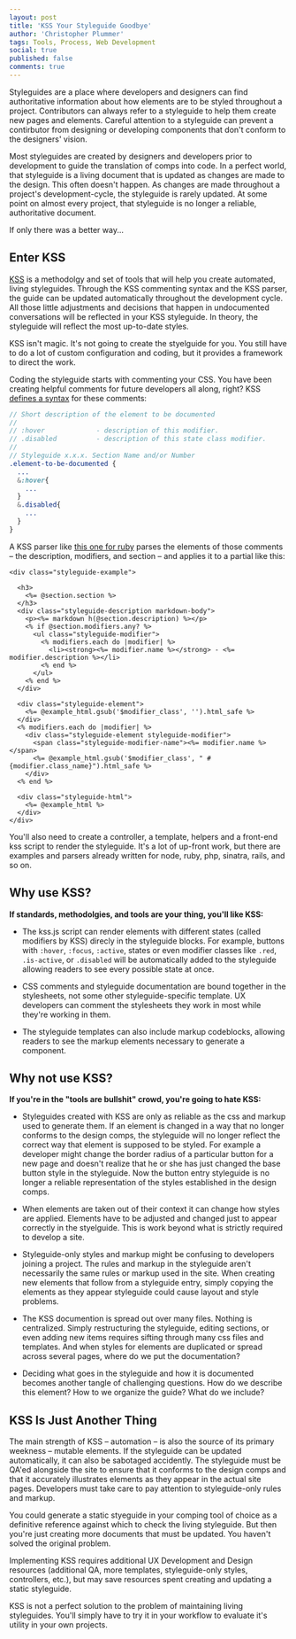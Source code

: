 ```yaml
---
layout: post
title: 'KSS Your Styleguide Goodbye'
author: 'Christopher Plummer'
tags: Tools, Process, Web Development
social: true
published: false
comments: true
---
```

Styleguides are a place where developers and designers can find authoritative information about how elements are to be styled throughout a project. Contributors can always refer to a styleguide to help them create new pages and elements. Careful attention to a styleguide can prevent a contirbutor from designing or developing components that don't conform to the designers' vision.

Most styleguides are created by designers and developers prior to development to guide the translation of comps into code. In a perfect world, that styleguide is a living document that is updated as changes are made to the design. This often doesn't happen. As changes are made throughout a project's development-cycle, the styleguide is rarely updated. At some point on almost every project, that styleguide is no longer a reliable, authoritative document.

If only there was a better way...

## Enter KSS

[KSS](http://warpspire.com/kss/) is a methodolgy and set of tools that will help you create automated, living styleguides. Through the KSS commenting syntax and the KSS parser, the guide can be updated automatically throughout the development cycle. All those little adjustments and decisions that happen in undocumented conversations will be reflected in your KSS styleguide. In theory, the styleguide will reflect the most up-to-date styles.

KSS isn't magic. It's not going to create the styelguide for you. You still have to do a lot of custom configuration and coding, but it provides a framework to direct the work.

Coding the styleguide starts with commenting your CSS. You have been creating helpful comments for future developers all along, right? KSS [defines a syntax](http://warpspire.com/kss/syntax/) for these comments:

```sass
// Short description of the element to be documented
//
// :hover             - description of this modifier.
// .disabled          - description of this state class modifier.
//
// Styleguide x.x.x. Section Name and/or Number
.element-to-be-documented {
  ...
  &:hover{
    ...
  }
  &.disabled{
    ...
  }
}
```

A KSS parser like [this one for ruby](https://github.com/kneath/kss) parses the elements of those comments – the description, modifiers, and section – and applies it to a partial like this:

```erb
<div class="styleguide-example">

  <h3>
    <%= @section.section %>
  </h3>
  <div class="styleguide-description markdown-body">
    <p><%= markdown h(@section.description) %></p>
    <% if @section.modifiers.any? %>
      <ul class="styleguide-modifier">
        <% modifiers.each do |modifier| %>
          <li><strong><%= modifier.name %></strong> - <%= modifier.description %></li>
        <% end %>
      </ul>
    <% end %>
  </div>

  <div class="styleguide-element">
    <%= @example_html.gsub('$modifier_class', '').html_safe %>
  </div>
  <% modifiers.each do |modifier| %>
    <div class="styleguide-element styleguide-modifier">
      <span class="styleguide-modifier-name"><%= modifier.name %></span>
      <%= @example_html.gsub('$modifier_class', " #{modifier.class_name}").html_safe %>
    </div>
  <% end %>

  <div class="styleguide-html">
    <%= @example_html %>
  </div>
</div>
```

You'll also need to create a controller, a template, helpers and a front-end kss script to render the styleguide. It's a lot of up-front work, but there are examples and parsers already written for node, ruby, php, sinatra, rails, and so on.

## Why use KSS?

**If standards, methodolgies, and tools are your thing, you'll like KSS:**

- The kss.js script can render elements with different states (called modifiers by KSS) direcly in the styleguide blocks. For example, buttons with `:hover`, `:focus`, `:active`, states or even modifier classes like `.red`, `.is-active`, or `.disabled` will be automatically added to the styleguide allowing readers to see every possible state at once.

- CSS comments and styleguide documentation are bound together in the stylesheets, not some other styleguide-specific template. UX developers can comment the stylesheets they work in most while they're working in them.

- The styleguide templates can also include markup codeblocks, allowing readers to see the markup elements necessary to generate a component.

## Why not use KSS?

**If you're in the "tools are bullshit" crowd, you're going to hate KSS:**

- Styleguides created with KSS are only as reliable as the css and markup used to generate them. If an element is changed in a way that no longer conforms to the design comps, the styleguide will no longer reflect the correct way that element is supposed to be styled. For example a developer might change the border radius of a particular button for a new page and doesn't realize that he or she has just changed the base button style in the styleguide. Now the button entry styleguide is no longer a reliable representation of the styles established in the design comps.

- When elements are taken out of their context it can change how styles are applied. Elements have to be adjusted and changed just to appear correctly in the styelguide. This is work beyond what is strictly required to develop a site.

- Styleguide-only styles and markup might be confusing to developers joining a project. The rules and markup in the styleguide aren't necessarily the same rules or markup used in the site. When creating new elements that follow from a styleguide entry, simply copying the elements as they appear styleguide could cause layout and style problems.

- The KSS documention is spread out over many files. Nothing is centralized. Simply restructuring the styleguide, editing sections, or even adding new items requires sifting through many css files and templates. And when styles for elements are duplicated or spread across several pages, where do we put the documentation?

- Deciding what goes in the styleguide and how it is documented becomes another tangle of challenging questions. How do we describe this element? How to we organize the guide? What do we include?

## KSS Is Just Another Thing

The main strength of KSS – automation – is also the source of its primary weekness – mutable elements. If the styleguide can be updated automatically, it can also be sabotaged accidently. The styleguide must be QA'ed alongside the site to ensure that it conforms to the design comps and that it accurately illustrates elements as they appear in the actual site pages. Developers must take care to pay attention to styleguide-only rules and markup.

You could generate a static styeguide in your comping tool of choice as a definitive reference against which to check the living styleguide. But then you're just creating more documents that must be updated. You haven't solved the original problem.

Implementing KSS requires additional UX Development and Design resources (additional QA, more templates, styleguide-only styles, controllers, etc.), but may save resources spent creating and updating a static styleguide.

KSS is not a perfect solution to the problem of maintaining living styleguides. You'll simply have to try it in your workflow to evaluate it's utility in your own projects.
